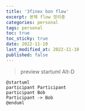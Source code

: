```yaml
---
title: '3finex bon flow'
excerpt: 본체 flow 정리중 
categories: personal
tags: personal
toc: true
toc_sticky: true
date: 2022-11-10
last_modified_at: 2022-11-10
published: false
---
```


> preview startuml Alt-D




```plantuml
@startuml
participant Participant 
participant Bob
Participant -> Bob
@enduml


